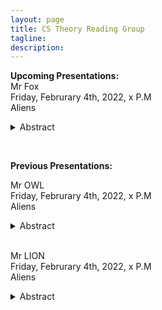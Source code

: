 ```yaml
---
layout: page
title: CS Theory Reading Group 
tagline: 
description: 
---
```

**Upcoming Presentations:**  
Mr Fox  
Friday, Februrary 4th, 2022, x P.M   
Aliens
<details>  
  <summary>Abstract </summary>  
  Hmm are you sure?!
</details>     
<p>&nbsp;</p>

**Previous Presentations:**   

Mr OWL   
Friday, Februrary 4th, 2022, x P.M   
Aliens
<details>  
  <summary>Abstract</summary>
  Maybe. 
</details>   
&nbsp;

Mr LION      
Friday, Februrary 4th, 2022, x P.M   
Aliens
<details>  
  <summary>Abstract</summary>
  Oh no. 
</details>  

